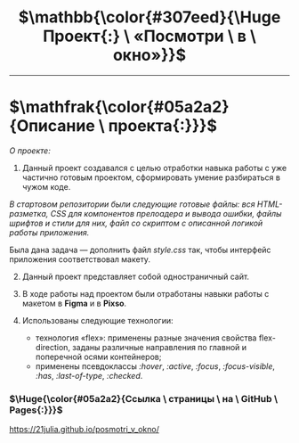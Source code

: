 # <h1 align="center">$\mathbb{\color{#307eed}{\Huge Проект{:} \ «Посмотри \ в \ окно»}}$</h1>
___

# $\mathfrak{\color{#05a2a2}{Описание \ проекта{:}}}$


*О проекте:*

1. Данный проект создавался с целью отработки навыка работы с уже частично готовым проектом, сформировать умение разбираться в чужом коде. 

  *В стартовом репозитории были следующие готовые файлы: вся HTML-разметка, CSS для компонентов прелоадера и вывода ошибки, файлы шрифтов и стили для них, файл со скриптом с описанной логикой работы приложения.*  
  
  Была дана задача — дополнить файл *style.css* так, чтобы интерфейс приложения соответствовал макету.

2. Данный проект представляет собой одностраничный сайт.

3. В ходе работы над проектом были отработаны навыки работы с макетом в **Figma** и в **Pixso**.  

4. Использованы следующие технологии:
   * технология «flex»: применены разные значения свойства flex-direction, заданы различные направления по главной и поперечной осями контейнеров;
   * применены псевдоклассы *:hover*, *:active*, *:focus*, *:focus-visible*, *:has*, *:last-of-type*, *:checked*.


### $\Huge{\color{#05a2a2}{Ссылка \ страницы \ на \ GitHub \ Pages{:}}}$

https://21julia.github.io/posmotri_v_okno/